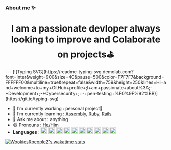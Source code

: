 ### About me ✨
<h1 align="center">I am a passionate devloper always looking to improve and Colaborate on projects⛳</h1>
---
[![Typing SVG](https://readme-typing-svg.demolab.com?font=Inter&weight=900&size=40&pause=500&color=F7F7F7&background=FFFFFF00&multiline=true&repeat=false&width=759&height=250&lines=Hi+and+welcome+to+my+GitHub+profile+;I+am+passionate+about%3A;-+Development+;-+Cybersecurity+;+-+pen-testing+%F0%9F%92%BB)](https://git.io/typing-svg)



- 🔭 I’m currently working : personal project🥋
- 🔨 I’m currently learning : [Assembly](https://en.wikipedia.org/wiki/Assembly_language), [Ruby](https://www.ruby-lang.org/en/), [Rails](https://rubyonrails.org/)
- 💬 Ask me about : anything
- 😄 Pronouns : He/Him
- **Languages** : <img src="https://cdn.jsdelivr.net/gh/devicons/devicon/icons/python/python-original.svg" width="20px" />
            <img src="https://cdn.jsdelivr.net/gh/devicons/devicon/icons/html5/html5-original.svg" width="20px" />
            <img src="https://cdn.jsdelivr.net/gh/devicons/devicon/icons/css3/css3-original.svg" width="20px"/>
          <img src="https://cdn.jsdelivr.net/gh/devicons/devicon/icons/c/c-plain.svg" width="20px"/>
          <img src="https://cdn.jsdelivr.net/gh/devicons/devicon/icons/cplusplus/cplusplus-plain.svg" width="20px"/>
         <img src="https://cdn.jsdelivr.net/gh/devicons/devicon/icons/javascript/javascript-original.svg" width="20px"/>
          <img src="https://cdn.jsdelivr.net/gh/devicons/devicon/icons/mysql/mysql-original-wordmark.svg" width="20px"/>
          <img src="https://cdn.jsdelivr.net/gh/devicons/devicon/icons/php/php-plain.svg" width ="20px"/>
          <img src="https://cdn.jsdelivr.net/gh/devicons/devicon/icons/java/java-original.svg" width="20px"/>
            <img src="https://cdn.jsdelivr.net/gh/devicons/devicon/icons/ruby/ruby-plain.svg" width="20px"/>
          

[![WookiesRpeople2's wakatime stats](https://github-readme-stats.vercel.app/api/wakatime?username=WookiesRpeople2)](https://github.com/anuraghazra/github-readme-stats)
